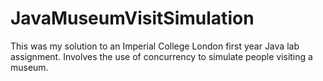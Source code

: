 # JavaMuseumVisitSimulation

This was my solution to an Imperial College London first year Java lab assignment. Involves the use of concurrency to simulate people visiting a museum.
